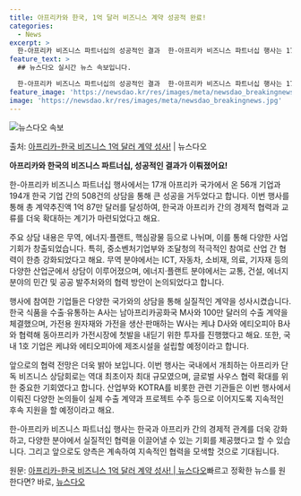 ```yaml
---
title: 아프리카와 한국, 1억 달러 비즈니스 계약 성공적 완료!
categories:
  - News
excerpt: >
  한-아프리카 비즈니스 파트너십의 성공적인 결과  한-아프리카 비즈니스 파트너십 행사는 17개 아프리카 국가에…
feature_text: >
  ## 뉴스다오 실시간 뉴스 속보입니다.

  한-아프리카 비즈니스 파트너십의 성공적인 결과  한-아프리카 비즈니스 파트너십 행사는 17개 아프리카 국가에…
feature_image: 'https://newsdao.kr/res/images/meta/newsdao_breakingnews.jpg'
image: 'https://newsdao.kr/res/images/meta/newsdao_breakingnews.jpg'
---
```


![뉴스다오 속보](https://newsdao.kr/res/images/meta/newsdao_breakingnews.jpg)

<p>출처: <a href="https://newsdao.kr/4106" rel="dofollow">아프리카-한국 비즈니스 1억 달러 계약 성사!</a> | 뉴스다오</p>

**아프리카와 한국의 비즈니스 파트너십, 성공적인 결과가 이뤄졌어요!**

한-아프리카 비즈니스 파트너십 행사에서는 17개 아프리카 국가에서 온 56개 기업과 194개 한국 기업 간의 508건의 상담을 통해 큰 성공을 거두었다고 합니다. 이번 행사를 통해 총 계약추진액 1억 87만 달러를 달성하여, 한국과 아프리카 간의 경제적 협력과 교류를 더욱 확대하는 계기가 마련되었다고 해요.

주요 상담 내용은 무역, 에너지·플랜트, 핵심광물 등으로 나뉘며, 이를 통해 다양한 사업 기회가 창출되었습니다. 특히, 중소벤처기업부와 조달청의 적극적인 참여로 산업 간 협력이 한층 강화되었다고 해요. 무역 분야에서는 ICT, 자동차, 소비재, 의료, 기자재 등의 다양한 산업군에서 상담이 이루어졌으며, 에너지·플랜트 분야에서는 교통, 건설, 에너지 분야의 민간 및 공공 발주처와의 협력 방안이 논의되었다고 합니다.

행사에 참여한 기업들은 다양한 국가와의 상담을 통해 실질적인 계약을 성사시켰습니다. 한국 식품을 수출·유통하는 A사는 남아프리카공화국 M사와 100만 달러의 수출 계약을 체결했으며, 가전용 원자재와 가전을 생산·판매하는 W사는 케냐 D사와 에티오피아 B사와 협력해 동아프리카 가전시장에 첫발을 내딛기 위한 투자를 진행했다고 해요. 또한, 국내 1호 기업은 케냐와 에티오피아에 제조시설을 설립할 예정이라고 합니다.

앞으로의 협력 전망은 더욱 밝아 보입니다. 이번 행사는 국내에서 개최하는 아프리카 단독 비즈니스 상담회로는 역대 최초이자 최대 규모였으며, 글로벌 사우스 협력 확대를 위한 중요한 기회였다고 합니다. 산업부와 KOTRA를 비롯한 관련 기관들은 이번 행사에서 이뤄진 다양한 논의들이 실제 수출 계약과 프로젝트 수주 등으로 이어지도록 지속적인 후속 지원을 할 예정이라고 해요.

한-아프리카 비즈니스 파트너십 행사는 한국과 아프리카 간의 경제적 관계를 더욱 강화하고, 다양한 분야에서 실질적인 협력을 이끌어낼 수 있는 기회를 제공했다고 할 수 있습니다. 그리고 앞으로도 양측은 계속하여 지속적인 협력을 모색할 것으로 기대됩니다.

원문: [아프리카-한국 비즈니스 1억 달러 계약 성사! | 뉴스다오](https://newsdao.kr/4106)빠르고 정확한 뉴스를 원한다면? 바로, <a href="https://newsdao.kr" rel="dofollow">뉴스다오</a>


